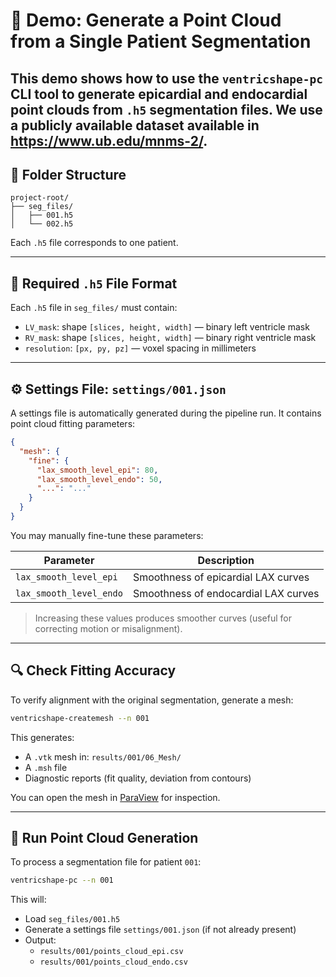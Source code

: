 # 🧪 Demo: Generate a Point Cloud from a Single Patient Segmentation

This demo shows how to use the `ventricshape-pc` CLI tool to generate **epicardial** and **endocardial** point clouds from `.h5` segmentation files.
We use a publicly available dataset available in https://www.ub.edu/mnms-2/.
---

## 📁 Folder Structure

```
project-root/
├── seg_files/
│   ├── 001.h5
│   └── 002.h5
```

Each `.h5` file corresponds to one patient.

---

## 📌 Required `.h5` File Format

Each `.h5` file in `seg_files/` must contain:

- `LV_mask`: shape `[slices, height, width]` — binary left ventricle mask  
- `RV_mask`: shape `[slices, height, width]` — binary right ventricle mask  
- `resolution`: `[px, py, pz]` — voxel spacing in millimeters

---

## ⚙️ Settings File: `settings/001.json`

A settings file is automatically generated during the pipeline run. It contains point cloud fitting parameters:

```json
{
  "mesh": {
    "fine": {
      "lax_smooth_level_epi": 80,
      "lax_smooth_level_endo": 50,
      "...": "..."
    }
  }
}
```

You may manually fine-tune these parameters:

| Parameter              | Description                                 |
|------------------------|---------------------------------------------|
| `lax_smooth_level_epi` | Smoothness of epicardial LAX curves         |
| `lax_smooth_level_endo`| Smoothness of endocardial LAX curves        |

> Increasing these values produces smoother curves (useful for correcting motion or misalignment).

---

## 🔍 Check  Fitting Accuracy

To verify  alignment with the original segmentation, generate a mesh:

```bash
ventricshape-createmesh --n 001
```

This generates:
- A `.vtk` mesh in: `results/001/06_Mesh/`
- A `.msh` file
- Diagnostic reports (fit quality, deviation from contours)

You can open the mesh in [ParaView](https://www.paraview.org/) for inspection.


---

## 🚀 Run Point Cloud Generation

To process a segmentation file for patient `001`:

```bash
ventricshape-pc --n 001
```

This will:
- Load `seg_files/001.h5`
- Generate a settings file `settings/001.json` (if not already present)
- Output:
  - `results/001/points_cloud_epi.csv`
  - `results/001/points_cloud_endo.csv`






